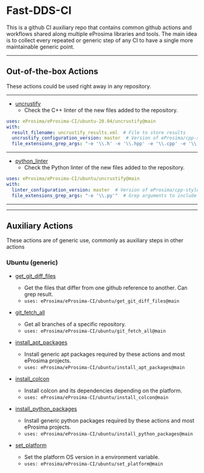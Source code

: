 # Fast-DDS-CI

This is a github CI auxiliary repo that contains common github actions and workflows shared along multiple eProsima libraries and tools.
The main idea is to collect every repeated or generic step of any CI to have a single more maintainable generic point.

---

## Out-of-the-box Actions

These actions could be used right away in any repository.

---

* [uncrustify](ubuntu-20.04/uncrustify/action.yml)
  * Check the C++ linter of the new files added to the repository.

```yml
uses: eProsima/eProsima-CI/ubuntu-20.04/uncrustify@main
with:
  result_filename: uncrustify_results.xml  # File to store results
  uncrustify_configuration_version: master  # Version of eProsima/cpp-style repo to get configuration
  file_extensions_grep_args: "-e '\\.h' -e '\\.hpp' -e '\\.cpp' -e '\\.ipp' -e '\\.cxx'"  # Grep arguments to include files to check
```

---

* [python_linter](ubuntu/python_linter/action.yml)
  * Check the Python linter of the new files added to the repository.

```yml
uses: eProsima/eProsima-CI/ubuntu/uncrustify@main
with:
  linter_configuration_version: master  # Version of eProsima/cpp-style repo to get configuration
  file_extensions_grep_args: "-e '\\.py'"  # Grep arguments to include files to check
```

---
---

## Auxiliary Actions

These actions are of generic use, commonly as auxiliary steps in other actions

### Ubuntu (generic)

* [get_git_diff_files](ubuntu/get_git_diff_files/action.yml)
  * Get the files that differ from one github reference to another. Can grep result.
  * `uses: eProsima/eProsima-CI/ubuntu/get_git_diff_files@main`

* [git_fetch_all](ubuntu/git_fetch_all/action.yml)
  * Get all branches of a specific repository.
  * `uses: eProsima/eProsima-CI/ubuntu/git_fetch_all@main`

* [install_apt_packages](ubuntu/install_apt_packages/action.yml)
  * Install generic apt packages required by these actions and most eProsima projects.
  * `uses: eProsima/eProsima-CI/ubuntu/install_apt_packages@main`

* [install_colcon](ubuntu/install_colcon/action.yml)
  * Install colcon and its dependencies depending on the platform.
  * `uses: eProsima/eProsima-CI/ubuntu/install_colcon@main`

* [install_python_packages](ubuntu/install_python_packages/action.yml)
  * Install generic python packages required by these actions and most eProsima projects.
  * `uses: eProsima/eProsima-CI/ubuntu/install_python_packages@main`

* [set_platform](ubuntu/set_platform/action.yml)
  * Set the platform OS version in a environment variable.
  * `uses: eProsima/eProsima-CI/ubuntu/set_platform@main`
